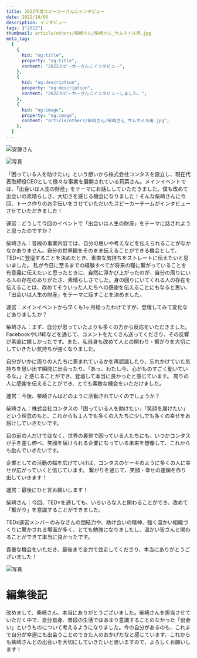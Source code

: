 ```yaml
---
title: 2022年度スピーカーさんにインタビュー
date: 2022/10/06
description: インタビュー
tags: ["2022"]
thumbnail: article/others/柴崎さん/柴崎さん_サムネイル用.jpg
meta_tag:
  [
    {
      hid: "og:title",
      property: "og:title",
      content: "2022スピーカーさんにインタビュー",
    },
    {
      hid: "og:description",
      property: "og:description",
      content: "2022スピーカーさんにインタビューしました。",
    },
    {
      hid: "og:image",
      property: "og:image",
      content: "article/others/柴崎さん/柴崎さん_サムネイル用.jpg",
    },
  ]
---
```


![安藤さん](article/others/柴崎さん/柴崎さん_サムネイル用.jpg)

![写真](article/others/柴崎さん/柴崎さん_インタビュー.jpg)


「困っている人を助けたい」という想いから株式会社コンタスを設立し、現在代表取締役CEOとして様々な事業を展開されている莉菜さん。メインイベントでは、「出会いは人生の財産」をテーマにお話ししていただきました。僕も改めて出会いの素晴らしさ、大切さを感じる機会になりました！そんな柴崎さんに今回、トーク作りのお手伝いをさせていただいたスピーカーチームがインタビューさせていただきました！


運営：どうして今回のイベントで「出会いは人生の財産」をテーマに話されようと思ったのですか？

柴崎さん：普段の事業内容では、自分の思いや考えなどを伝えられることがなかなかありません。自分の世界観をそのまま伝えることができる機会として、TED×に登壇することを決めたとき、素直な気持ちをストレートに伝えたいと思いました。
私が今日に至るまでの経験すべてが将来の糧に繋がっていることを有意義に伝えたいと思ったときに、自然に浮かび上がったのが、自分の周りにいる人の存在のありがたさ、素晴らしさでした。身の回りにいてくれる人の存在を伝えることは、改めてそういった人たちへの感謝を伝えることにもなると思い、「出会いは人生の財産」をテーマに話すことを決めました。


運営：メインイベントから早くも1ヶ月経ったわけですが、登壇してみて変化などありましたか？

柴崎さん：まず、自分が思っていたよりも多くの方から反応をいただきました。FacebookやLINEなどを通じて、コメントをたくさん送ってくださり、その反響が素直に嬉しかったです。また、私自身も改めて人との関わり・繋がりを大切にしていきたい気持ちが強くなりました。

自分がいかに周りの人たちに恵まれているかを再認識したり、忘れかけていた気持ちを思い出す瞬間に出会ったり、「あっ、わたし今、心がものすごく動いているな。」と感じることができ、登壇して本当に良かったと感じています。
周りの人に感謝を伝えることができ、とても素敵な機会をいただけました。


運営：今後、柴崎さんはどのように活動されていくのでしょうか？

柴崎さん：株式会社コンタスの「困っている人を助けたい」「笑顔を届けたい」という理念のもと、これからも１人でも多くの人たちに少しでも多くの幸せをお届けしていきたいです。

目の前の人だけではなく、世界の裏側で困っている人たちにも、いつかコンタスが手を差し伸べ、笑顔を届けられる企業になっている未来を想像して、これからも励んでいきたいです。

企業としての活動の幅を広げていけば、コンタスのケーキのように多くの人に幸せが広がっていくと信じています。
繋がりを通じて、笑顔・幸せの連鎖を作り出していきます！

運営：最後にひと言お願いします！

柴崎さん：今回、TED×を通しても、いろいろな人と関わることができ、改めて「繋がり」を意識することができました。

TEDx運営メンバーのみなさんの団結力や、助け合いの精神、強く温かい組織づくりに驚かされる場面が多く、とても勉強になりましたし、温かい皆さんと関わることができて本当に良かったです。

貴重な機会をいただき、最後まで全力で並走してくださり、本当にありがとうございました！

![写真](article/others/柴崎さん/柴崎さん_インタビュー2.jpg)


# 編集後記
改めまして、柴崎さん、本当にありがとうございました。柴崎さんを担当させていただく中で、自分自身、普段の生活ではあまり意識することのなかった「出会い」というものについて考えるようになりました。今の自分があるのも、これまで自分が幸運にも出会うことのできた人のおかげだなと感じています。これからも柴崎さんとの出会いを大切にしていきたいと思いますので、よろしくお願いします！
